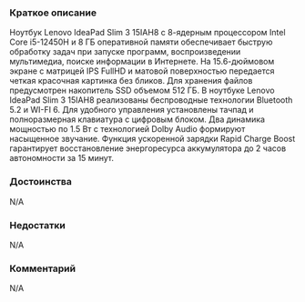### **Краткое описание**
Ноутбук Lenovo IdeaPad Slim 3 15IAH8 с 8-ядерным процессором Intel Core i5-12450H и 8 ГБ оперативной памяти обеспечивает быструю обработку задач при запуске программ, воспроизведении мультимедиа, поиске информации в Интернете. На 15.6-дюймовом экране с матрицей IPS FullHD и матовой поверхностью передается четкая красочная картинка без бликов. Для хранения файлов предусмотрен накопитель SSD объемом 512 ГБ.  В ноутбуке Lenovo IdeaPad Slim 3 15IAH8 реализованы беспроводные технологии Bluetooth 5.2 и WI-FI 6. Для удобного управления установлены тачпад и полноразмерная клавиатура с цифровым блоком. Два динамика мощностью по 1.5 Вт с технологией Dolby Audio формируют насыщенное звучание. Функция ускоренной зарядки Rapid Charge Boost гарантирует восстановление энергоресурса аккумулятора до 2 часов автономности за 15 минут.

### **Достоинства**
N/A

### **Недостатки**
N/A

### **Комментарий**
N/A

